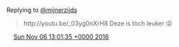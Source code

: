 Replying to [@mijnerzijds](https://twitter.com/mijnerzijds/status/795202974272417792)

> http://youtu\.be/\_03yg0nXrH8 Deze is tòch leuker 😜

<img src="../../media/tweet.ico" width="12" /> [Sun Nov 06 13:01:35 +0000 2016](https://twitter.com/DromerDenker/status/795249770818310144)